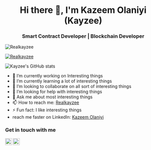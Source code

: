 <h1 align="center">Hi there 👋, I'm Kazeem Olaniyi (Kayzee)</h1>
<h3 align="center">Smart Contract Developer | Blockchain Developer</h3>

<p align="left"> <img src="https://komarev.com/ghpvc/?username=Realkayzee&label=Profile%20views&color=3E001F&style=flat" alt="Realkayzee" /> </p>
<p align="left"> <a href="https://github.com/ryo-ma/github-profile-trophy"><img src="https://github-profile-trophy.vercel.app/?username=Realkayzee&theme=radical" alt="Realkayzee" /></a> </p>

![Kayzee's GitHub stats](https://github-readme-stats.vercel.app/api?username=Realkayzee&show_icons=true&theme=radical&hide=contribs&count_private=true&rank_icon=github)


- 🔭 I’m currently working on Interesting things
- 🌱 I’m currently learning a lot of interesting things
- 👯 I’m looking to collaborate on all sort of interesting things
- 🤔 I’m looking for help with interesting things
- 💬 Ask me about most interesting things
- 📫 How to reach me: [Realkayzee](https://twitter.com/Real_kayzee1)
- ⚡ Fun fact: I like interesting things
- reach me faster on LinkedIn: [Kazeem Olaniyi](https://www.linkedin.com/in/kazeem-olaniyi-9a9943155)


### Get in touch with me
<a href="https://twitter.com/Real_kayzee1">
  <img align="left" alt="Kayzee | Twitter" width="22px" src="https://upload.wikimedia.org/wikipedia/commons/6/6f/Logo_of_Twitter.svg" />
</a>

<a href="https://www.linkedin.com/in/kazeem-olaniyi-9a9943155/">
  <img align="left" alt="Olaniyi Kazeem LinkedIN" width="22px" src="https://www.nicepng.com/png/detail/916-9162764_download-icon-linkedin-svg-eps-png-psd-ai.png" />
</a>

